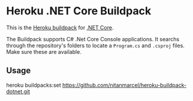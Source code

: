 # Heroku .NET Core Buildpack

This is the [Heroku buildpack](https://devcenter.heroku.com/articles/buildpacks) for [.NET Core](https://docs.microsoft.com/en-us/dotnet/).

The Buildpack supports C# .Net Core Console applications. It searchs through the repository's folders to locate a `Program.cs` and `.csproj` files. Make sure these are available. 

## Usage

heroku buildpacks:set https://github.com/nitanmarcel/heroku-buildpack-dotnet.git
